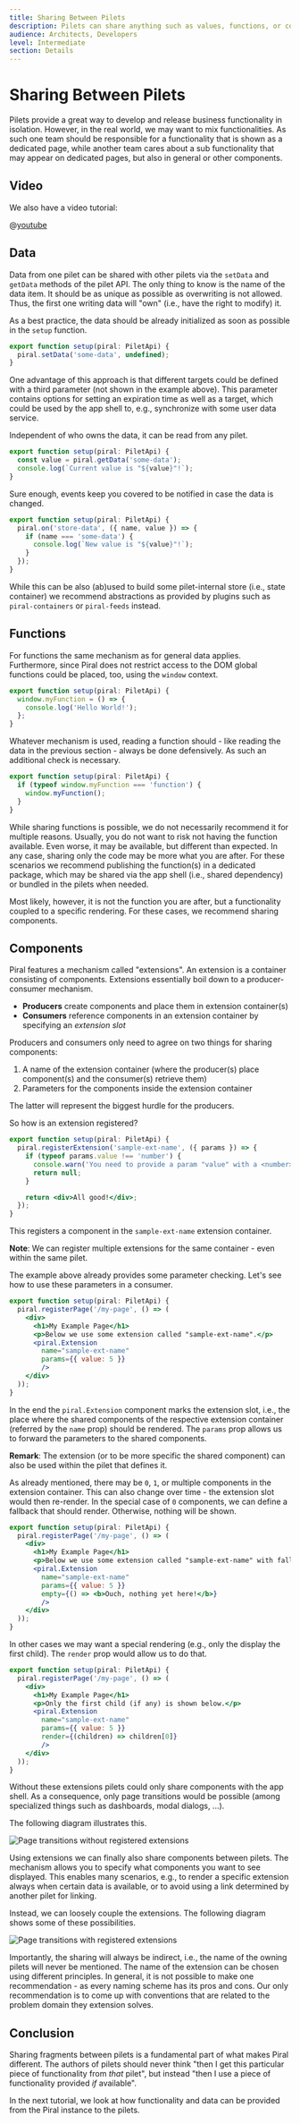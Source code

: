 ```yaml
---
title: Sharing Between Pilets
description: Pilets can share anything such as values, functions, or components.
audience: Architects, Developers
level: Intermediate
section: Details
---
```


# Sharing Between Pilets

Pilets provide a great way to develop and release business functionality in isolation. However, in the real world, we may want to mix functionalities. As such one team should be responsible for a functionality that is shown as a dedicated page, while another team cares about a sub functionality that may appear on dedicated pages, but also in general or other components.

## Video

We also have a video tutorial:

@[youtube](https://youtu.be/EIXtih5_M3M)

## Data

Data from one pilet can be shared with other pilets via the `setData` and `getData` methods of the pilet API. The only thing to know is the name of the data item. It should be as unique as possible as overwriting is not allowed. Thus, the first one writing data will "own" (i.e., have the right to modify) it.

As a best practice, the data should be already initialized as soon as possible in the `setup` function.

```ts
export function setup(piral: PiletApi) {
  piral.setData('some-data', undefined);
}
```

One advantage of this approach is that different targets could be defined with a third parameter (not shown in the example above). This parameter contains options for setting an expiration time as well as a target, which could be used by the app shell to, e.g., synchronize with some user data service.

Independent of who owns the data, it can be read from any pilet.

```ts
export function setup(piral: PiletApi) {
  const value = piral.getData('some-data');
  console.log(`Current value is "${value}"!`);
}
```

Sure enough, events keep you covered to be notified in case the data is changed.

```ts
export function setup(piral: PiletApi) {
  piral.on('store-data', ({ name, value }) => {
    if (name === 'some-data') {
      console.log(`New value is "${value}"!`);
    }
  });
}
```

While this can be also (ab)used to build some pilet-internal store (i.e., state container) we recommend abstractions as provided by plugins such as `piral-containers` or `piral-feeds` instead.

## Functions

For functions the same mechanism as for general data applies. Furthermore, since Piral does not restrict access to the DOM global functions could be placed, too, using the `window` context.

```ts
export function setup(piral: PiletApi) {
  window.myFunction = () => {
    console.log('Hello World!');
  };
}
```

Whatever mechanism is used, reading a function should - like reading the data in the previous section - always be done defensively. As such an additional check is necessary.

```ts
export function setup(piral: PiletApi) {
  if (typeof window.myFunction === 'function') {
    window.myFunction();
  }
}
```

While sharing functions is possible, we do not necessarily recommend it for multiple reasons. Usually, you do not want to risk not having the function available. Even worse, it may be available, but different than expected. In any case, sharing only the code may be more what you are after. For these scenarios we recommend publishing the function(s) in a dedicated package, which may be shared via the app shell (i.e., shared dependency) or bundled in the pilets when needed.

Most likely, however, it is not the function you are after, but a functionality coupled to a specific rendering. For these cases, we recommend sharing components.

## Components

Piral features a mechanism called "extensions". An extension is a container consisting of components. Extensions essentially boil down to a producer-consumer mechanism.

- **Producers** create components and place them in extension container(s)
- **Consumers** reference components in an extension container by specifying an *extension slot*

Producers and consumers only need to agree on two things for sharing components:

1. A name of the extension container (where the producer(s) place component(s) and the consumer(s) retrieve them)
2. Parameters for the components inside the extension container

The latter will represent the biggest hurdle for the producers.

So how is an extension registered?

```jsx
export function setup(piral: PiletApi) {
  piral.registerExtension('sample-ext-name', ({ params }) => {
    if (typeof params.value !== 'number') {
      console.warn('You need to provide a param "value" with a <number>.');
      return null;
    }

    return <div>All good!</div>;
  });
}
```

This registers a component in the `sample-ext-name` extension container.

**Note**: We can register multiple extensions for the same container - even within the same pilet.

The example above already provides some parameter checking. Let's see how to use these parameters in a consumer.

```jsx
export function setup(piral: PiletApi) {
  piral.registerPage('/my-page', () => (
    <div>
      <h1>My Example Page</h1>
      <p>Below we use some extension called "sample-ext-name".</p>
      <piral.Extension
        name="sample-ext-name"
        params={{ value: 5 }}
        />
    </div>
  ));
}
```

In the end the `piral.Extension` component marks the extension slot, i.e., the place where the shared components of the respective extension container (referred by the `name` prop) should be rendered. The `params` prop allows us to forward the parameters to the shared components.

**Remark**: The extension (or to be more specific the shared component) can also be used within the pilet that defines it.

As already mentioned, there may be `0`, `1`, or multiple components in the extension container. This can also change over time - the extension slot would then re-render. In the special case of `0` components, we can define a fallback that should render. Otherwise, nothing will be shown.

```jsx
export function setup(piral: PiletApi) {
  piral.registerPage('/my-page', () => (
    <div>
      <h1>My Example Page</h1>
      <p>Below we use some extension called "sample-ext-name" with fallback.</p>
      <piral.Extension
        name="sample-ext-name"
        params={{ value: 5 }}
        empty={() => <b>Ouch, nothing yet here!</b>}
        />
    </div>
  ));
}
```

In other cases we may want a special rendering (e.g., only the display the first child). The `render` prop would allow us to do that.

```jsx
export function setup(piral: PiletApi) {
  piral.registerPage('/my-page', () => (
    <div>
      <h1>My Example Page</h1>
      <p>Only the first child (if any) is shown below.</p>
      <piral.Extension
        name="sample-ext-name"
        params={{ value: 5 }}
        render={(children) => children[0]}
        />
    </div>
  ));
}
```

Without these extensions pilets could only share components with the app shell. As a consequence, only page transitions would be possible (among specialized things such as dashboards, modal dialogs, ...).

The following diagram illustrates this.

![Page transitions without registered extensions](../diagrams/page-transitions-no-ext.png)

Using extensions we can finally also share components between pilets. The mechanism allows you to specify what components you want to see displayed. This enables many scenarios, e.g., to render a specific extension always when certain data is available, or to avoid using a link determined by another pilet for linking.

Instead, we can loosely couple the extensions. The following diagram shows some of these possibilities.

![Page transitions with registered extensions](../diagrams/page-transitions-with-ext.png)

Importantly, the sharing will always be indirect, i.e., the name of the owning pilets will never be mentioned. The name of the extension can be chosen using different principles. In general, it is not possible to make one recommendation - as every naming scheme has its pros and cons. Our only recommendation is to come up with conventions that are related to the problem domain they extension solves.

## Conclusion

Sharing fragments between pilets is a fundamental part of what makes Piral different. The authors of pilets should never think "then I get this particular piece of functionality from *that* pilet", but instead "then I use a piece of functionality provided *if* available".

In the next tutorial, we look at how functionality and data can be provided from the Piral instance to the pilets.
